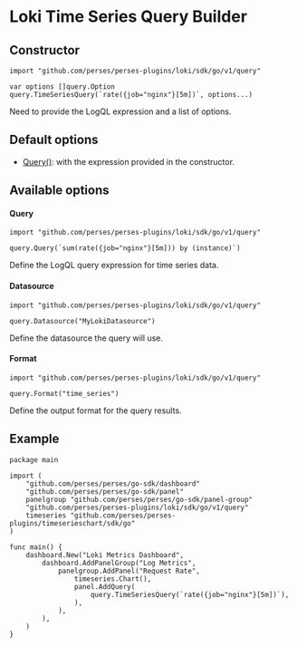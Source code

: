 # Loki Time Series Query Builder

## Constructor

```golang
import "github.com/perses/perses-plugins/loki/sdk/go/v1/query"

var options []query.Option
query.TimeSeriesQuery(`rate({job="nginx"}[5m])`, options...)
```

Need to provide the LogQL expression and a list of options.

## Default options

- [Query()](#query): with the expression provided in the constructor.

## Available options

#### Query

```golang
import "github.com/perses/perses-plugins/loki/sdk/go/v1/query"

query.Query(`sum(rate({job="nginx"}[5m])) by (instance)`)
```

Define the LogQL query expression for time series data.

#### Datasource

```golang
import "github.com/perses/perses-plugins/loki/sdk/go/v1/query"

query.Datasource("MyLokiDatasource")
```

Define the datasource the query will use.

#### Format

```golang
import "github.com/perses/perses-plugins/loki/sdk/go/v1/query"

query.Format("time_series")
```

Define the output format for the query results.

## Example

```golang
package main

import (
	"github.com/perses/perses/go-sdk/dashboard"
	"github.com/perses/perses/go-sdk/panel"
	panelgroup "github.com/perses/perses/go-sdk/panel-group"
	"github.com/perses/perses-plugins/loki/sdk/go/v1/query"
	timeseries "github.com/perses/perses-plugins/timeserieschart/sdk/go"
)

func main() {
	dashboard.New("Loki Metrics Dashboard",
		dashboard.AddPanelGroup("Log Metrics",
			panelgroup.AddPanel("Request Rate",
				timeseries.Chart(),
				panel.AddQuery(
					query.TimeSeriesQuery(`rate({job="nginx"}[5m])`),
				),
			),
		),
	)
}
```